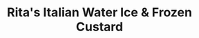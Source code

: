 ---
title: "Rita's Italian Water Ice & Frozen Custard"
url: /deerfield-beach/ritas-italian-water-ice-and-frozen-custard/
shop: frozen food
---